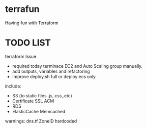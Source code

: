 # terrafun
Having fun with Terraform


# TODO LIST
 
terraform Issue 
 - required today terminace EC2 and Auto Scaling group manually.
 - add outputs, variables and refactoring
 - improve deploy.sh full or deploy ecs only

include:
 - S3 (to static files .js,.css,.etc)
 - Certificate SSL ACM
 - RDS 
 - ElasticCache Memcached

 
warnings:
 dns.tf ZoneID hardcoded